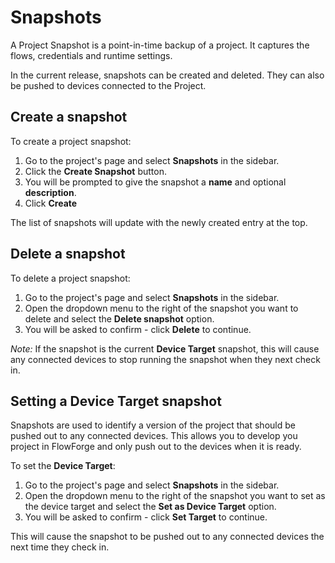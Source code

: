 # Snapshots

A Project Snapshot is a point-in-time backup of a project. It captures the flows,
credentials and runtime settings.

In the current release, snapshots can be created and deleted. They can also be
pushed to devices connected to the Project.

## Create a snapshot

To create a project snapshot:

1. Go to the project's page and select **Snapshots** in the sidebar.
2. Click the **Create Snapshot** button.
3. You will be prompted to give the snapshot a **name** and optional **description**.
4. Click **Create**

The list of snapshots will update with the newly created entry at the top.


## Delete a snapshot

To delete a project snapshot:

1. Go to the project's page and select **Snapshots** in the sidebar.
2. Open the dropdown menu to the right of the snapshot you want to delete and
   select the **Delete snapshot** option.
3. You will be asked to confirm - click **Delete** to continue.

*Note:* If the snapshot is the current **Device Target** snapshot, this will
cause any connected devices to stop running the snapshot when they next check in.

## Setting a Device Target snapshot

Snapshots are used to identify a version of the project that should be pushed
out to any connected devices. This allows you to develop you project in FlowForge
and only push out to the devices when it is ready.

To set the **Device Target**:

1. Go to the project's page and select **Snapshots** in the sidebar.
2. Open the dropdown menu to the right of the snapshot you want to set as the
   device target and select the **Set as Device Target** option.
3. You will be asked to confirm - click **Set Target** to continue.

This will cause the snapshot to be pushed out to any connected devices the
next time they check in.